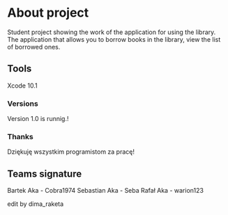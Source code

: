 # About project
Student project showing the work of the application for using the library.
The application that allows you to borrow books in the library, view the list of borrowed ones.

## Tools

Xcode 10.1

### Versions
Version 1.0 is runnig.!

### Thanks
Dziękuję wszystkim programistom za pracę!

## Teams signature

Bartek Aka - Cobra1974
Sebastian Aka - Seba
Rafał Aka - warion123

edit by dima_raketa


